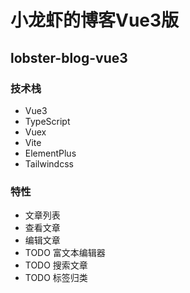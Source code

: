 # 小龙虾的博客Vue3版

## lobster-blog-vue3


### 技术栈

* Vue3
* TypeScript
* Vuex
* Vite
* ElementPlus
* Tailwindcss

### 特性

* 文章列表
* 查看文章
* 编辑文章
* TODO 富文本编辑器
* TODO 搜索文章
* TODO 标签归类